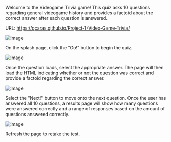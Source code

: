 Welcome to the Videogame Trivia game! This quiz asks 10 questions regarding general videogame history and provides a factoid about the correct answer after each question is answered.

URL: https://gcaras.github.io/Project-1-Video-Game-Trivia/

![image](https://user-images.githubusercontent.com/52478158/64027412-a6cdda00-cb0e-11e9-9ba0-95fcdf6b107f.png)

On the splash page, click the "Go!" button to begin the quiz.

![image](https://user-images.githubusercontent.com/52478158/64027468-c533d580-cb0e-11e9-9757-96491e5c59d7.png)

Once the question loads, select the appropriate answer. The page will then load the HTML indicating whether or not the question was correct and provide a factoid regarding the correct answer.

![image](https://user-images.githubusercontent.com/52478158/64027682-36738880-cb0f-11e9-8ce7-fd8a22e4c329.png)

Select the "Next!" button to move onto the next question. Once the user has answered all 10 questions, a results page will show how many questions were answered correctly and a range of responses based on the amount of questions answered correctly.

![image](https://user-images.githubusercontent.com/52478158/64027640-2360b880-cb0f-11e9-8622-efc80eafa3c5.png)

Refresh the page to retake the test.
